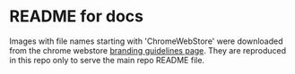 # README for docs

Images with file names starting with 'ChromeWebStore' were downloaded from the chrome webstore [branding guidelines page](https://developer.chrome.com/webstore/branding). They are reproduced in this repo only to serve the main repo README file.


